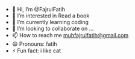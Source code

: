 - 👋 Hi, I’m @FajrulFatih
- 👀 I’m interested in Read a book
- 🌱 I’m currently learning coding
- 💞️ I’m looking to collaborate on ...
- 📫 How to reach me muhfajrulfatih@gmail.com
- 😄 Pronouns: fatih
- ⚡ Fun fact: i like cat

<!---
FajrulFatih/FajrulFatih is a ✨ special ✨ repository because its `README.md` (this file) appears on your GitHub profile.
You can click the Preview link to take a look at your changes.
--->
